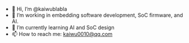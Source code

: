 - 👋 Hi, I’m @kaiwublabla
- 👀 I’m working in embedding software development, SoC firmware, and AI.
- 🌱 I’m currently learning AI and SoC design
- 📫 How to reach me: kaiwu0010@qq.com

<!---
kaiwublabla/kaiwublabla is a ✨ special ✨ repository because its `README.md` (this file) appears on your GitHub profile.
You can click the Preview link to take a look at your changes.
--->
